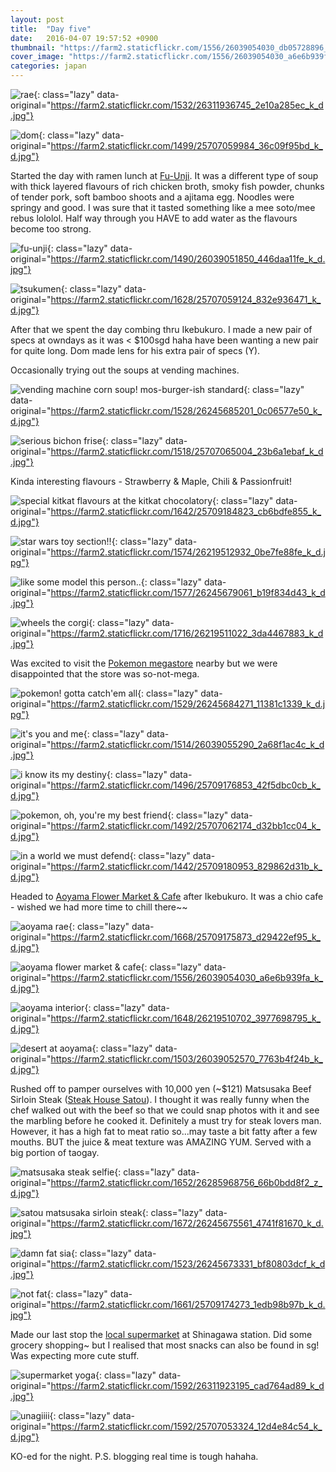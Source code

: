 ```yaml
---
layout: post
title:  "Day five"
date:   2016-04-07 19:57:52 +0900
thumbnail: "https://farm2.staticflickr.com/1556/26039054030_db05728896_z_d.jpg"
cover_image: "https://farm2.staticflickr.com/1556/26039054030_a6e6b939fa_k_d.jpg"
categories: japan
---
```




![rae](){: class="lazy" data-original="https://farm2.staticflickr.com/1532/26311936745_2e10a285ec_k_d.jpg"}

![dom](){: class="lazy" data-original="https://farm2.staticflickr.com/1499/25707059984_36c09f95bd_k_d.jpg"}

Started the day with ramen lunch at [Fu-Unji]. It was a different type of soup with thick layered flavours of rich chicken broth, smoky fish powder, chunks of tender pork, soft bamboo shoots and a ajitama egg. Noodles were springy and good. I was sure that it tasted something like a mee soto/mee rebus lololol. Half way through you HAVE to add water as the flavours become too strong.

![fu-unji](){: class="lazy" data-original="https://farm2.staticflickr.com/1490/26039051850_446daa11fe_k_d.jpg"}

![tsukumen](){: class="lazy" data-original="https://farm2.staticflickr.com/1628/25707059124_832e936471_k_d.jpg"}

After that we spent the day combing thru Ikebukuro. I made a new pair of specs at owndays as it was < $100sgd haha have been wanting a new pair for quite long. Dom made lens for his extra pair of specs (Y).

Occasionally trying out the soups at vending machines.

![vending machine corn soup! mos-burger-ish standard](){: class="lazy" data-original="https://farm2.staticflickr.com/1528/26245685201_0c06577e50_k_d.jpg"}

![serious bichon frise](){: class="lazy" data-original="https://farm2.staticflickr.com/1518/25707065004_23b6a1ebaf_k_d.jpg"}

Kinda interesting flavours - Strawberry & Maple, Chili & Passionfruit!

![special kitkat flavours at the kitkat chocolatory](){: class="lazy" data-original="https://farm2.staticflickr.com/1642/25709184823_cb6bdfe855_k_d.jpg"}

![star wars toy section!!](){: class="lazy" data-original="https://farm2.staticflickr.com/1574/26219512932_0be7fe88fe_k_d.jpg"}

![like some model this person..](){: class="lazy" data-original="https://farm2.staticflickr.com/1577/26245679061_b19f834d43_k_d.jpg"}

![wheels the corgi](){: class="lazy" data-original="https://farm2.staticflickr.com/1716/26219511022_3da4467883_k_d.jpg"}

Was excited to visit the [Pokemon megastore] nearby but we were disappointed that the store was so-not-mega. 

![pokemon! gotta catch'em all](){: class="lazy" data-original="https://farm2.staticflickr.com/1529/26245684271_11381c1339_k_d.jpg"}

![it's you and me](){: class="lazy" data-original="https://farm2.staticflickr.com/1514/26039055290_2a68f1ac4c_k_d.jpg"}

![i know its my destiny](){: class="lazy" data-original="https://farm2.staticflickr.com/1496/25709176853_42f5dbc0cb_k_d.jpg"}

![pokemon, oh, you're my best friend](){: class="lazy" data-original="https://farm2.staticflickr.com/1492/25707062174_d32bb1cc04_k_d.jpg"}

![in a world we must defend](){: class="lazy" data-original="https://farm2.staticflickr.com/1442/25709180953_829862d31b_k_d.jpg"}

Headed to [Aoyama Flower Market & Cafe] after Ikebukuro. It was a chio cafe - wished we had more time to chill there~~

![aoyama rae](){: class="lazy" data-original="https://farm2.staticflickr.com/1668/25709175873_d29422ef95_k_d.jpg"}

![aoyama flower market & cafe](){: class="lazy" data-original="https://farm2.staticflickr.com/1556/26039054030_a6e6b939fa_k_d.jpg"}

![aoyama interior](){: class="lazy" data-original="https://farm2.staticflickr.com/1648/26219510702_3977698795_k_d.jpg"}

![desert at aoyama](){: class="lazy" data-original="https://farm2.staticflickr.com/1503/26039052570_7763b4f24b_k_d.jpg"}

Rushed off to pamper ourselves with 10,000 yen (~$121) Matsusaka Beef Sirloin Steak ([Steak House Satou]). I thought it was really funny when the chef walked out with the beef so that we could snap photos with it and see the marbling before he cooked it. Definitely a must try for steak lovers man. However, it has a high fat to meat ratio so...may taste a bit fatty after a few mouths. BUT the juice & meat texture was AMAZING YUM. Served with a big portion of taogay.

![matsusaka steak selfie](){: class="lazy" data-original="https://farm2.staticflickr.com/1652/26285968756_66b0bdd8f2_z_d.jpg"}

![satou matsusaka sirloin steak](){: class="lazy" data-original="https://farm2.staticflickr.com/1672/26245675561_4741f81670_k_d.jpg"}

![damn fat sia](){: class="lazy" data-original="https://farm2.staticflickr.com/1523/26245673331_bf80803dcf_k_d.jpg"}

![not fat](){: class="lazy" data-original="https://farm2.staticflickr.com/1661/25709174273_1edb98b97b_k_d.jpg"}

Made our last stop the [local supermarket] at Shinagawa station. Did some grocery shopping~ but I realised that most snacks can also be found in sg! Was expecting more cute stuff.

![supermarket yoga](){: class="lazy" data-original="https://farm2.staticflickr.com/1592/26311923195_cad764ad89_k_d.jpg"}

![unagiiii](){: class="lazy" data-original="https://farm2.staticflickr.com/1592/25707053324_12d4e84c54_k_d.jpg"}

KO-ed for the night. P.S. blogging real time is tough hahaha.

[Fu-unji]: https://www.tripadvisor.com/Restaurant_Review-g1066456-d1679642-Reviews-Fuunji-Shibuya_Tokyo_Tokyo_Prefecture_Kanto.html

[Steak House Satou]: https://www.tripadvisor.com/Restaurant_Review-g1060900-d1706042-Reviews-Steak_House_Satou-Musashino_Tokyo_Prefecture_Kanto.html

[local supermarket]: http://www.itoyokado.co.jp/special/global/en/shops/oimachi.html

[Pokemon megastore]: https://www.tripadvisor.com/Attraction_Review-g1066451-d7834870-Reviews-Pokemon_Mega_Center_Tokyo-Minato_Tokyo_Tokyo_Prefecture_Kanto.html

[Aoyama Flower Market & Cafe]: https://www.tripadvisor.com/Restaurant_Review-g1066456-d2496563-Reviews-Aoyama_Flower_Market_Tea_House-Shibuya_Tokyo_Tokyo_Prefecture_Kanto.html